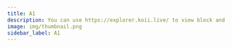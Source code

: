 ```yaml
---
title: A1
description: You can use https://explorer.koii.live/ to view block and transaction data for the K2 Settlement layer.
image: img/thumbnail.png
sidebar_label: A1
---
```


<!-- # Block Explorer

You can use [https://explorer.koii.live/](https://explorer.koii.live/) to view block and transaction data for the K2 settlement layer.

![banner](<./img/image-(2).png>) -->
